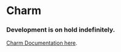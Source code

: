 # Charm

### Development is on hold indefinitely.

[Charm Documentation here](https://svenhjol.github.io/Charm/).
